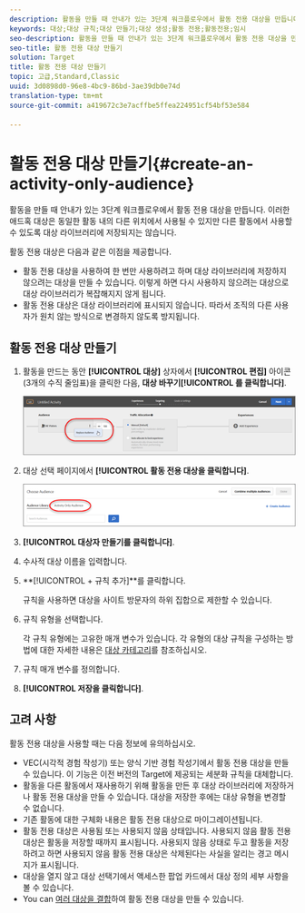 ```yaml
---
description: 활동을 만들 때 안내가 있는 3단계 워크플로우에서 활동 전용 대상을 만듭니다. 이러한 애드혹 대상은 동일한 활동 내의 다른 위치에서 사용될 수 있지만 다른 활동에서 사용할 수 있도록 대상 라이브러리에 저장되지는 않습니다.
keywords: 대상;대상 규칙;대상 만들기;대상 생성;활동 전용;활동전용;임시
seo-description: 활동을 만들 때 안내가 있는 3단계 워크플로우에서 활동 전용 대상을 만듭니다. 이러한 애드혹 대상은 동일한 활동 내의 다른 위치에서 사용될 수 있지만 다른 활동에서 사용할 수 있도록 대상 라이브러리에 저장되지는 않습니다.
seo-title: 활동 전용 대상 만들기
solution: Target
title: 활동 전용 대상 만들기
topic: 고급,Standard,Classic
uuid: 3d0898d0-96e8-4bc9-86bd-3ae39db0e74d
translation-type: tm+mt
source-git-commit: a419672c3e7acffbe5ffea224951cf54bf53e584

---
```



# 활동 전용 대상 만들기{#create-an-activity-only-audience}

활동을 만들 때 안내가 있는 3단계 워크플로우에서 활동 전용 대상을 만듭니다. 이러한 애드혹 대상은 동일한 활동 내의 다른 위치에서 사용될 수 있지만 다른 활동에서 사용할 수 있도록 대상 라이브러리에 저장되지는 않습니다.

활동 전용 대상은 다음과 같은 이점을 제공합니다.

* 활동 전용 대상을 사용하여 한 번만 사용하려고 하며 대상 라이브러리에 저장하지 않으려는 대상을 만들 수 있습니다. 이렇게 하면 다시 사용하지 않으려는 대상으로 대상 라이브러리가 복잡해지지 않게 됩니다.
* 활동 전용 대상은 대상 라이브러리에 표시되지 않습니다. 따라서 조직의 다른 사용자가 원치 않는 방식으로 변경하지 않도록 방지됩니다.

## 활동 전용 대상 만들기

1. 활동을 만드는 동안 **[!UICONTROL 대상]** 상자에서 **[!UICONTROL 편집]** 아이콘(3개의 수직 줄임표)을 클릭한 다음, **대상 바꾸기[!UICONTROL 를 클릭합니다]**.

   ![](assets/replace_audiience.png)

1. 대상 선택 페이지에서 **[!UICONTROL 활동 전용 대상을 클릭합니다]**.

   ![](assets/activity-only-aud.png)

1. **[!UICONTROL 대상자 만들기를 클릭합니다]**.
1. 수사적 대상 이름을 입력합니다.
1. **[!UICONTROL + 규칙 추가]**를 클릭합니다.

   규칙을 사용하면 대상을 사이트 방문자의 하위 집합으로 제한할 수 있습니다.

1. 규칙 유형을 선택합니다.

   각 규칙 유형에는 고유한 매개 변수가 있습니다. 각 유형의 대상 규칙을 구성하는 방법에 대한 자세한 내용은 [대상 카테고리](../c-target/c-audiences/c-target-rules/target-rules.md#concept_E3A77E42F1644503A829B5107B20880D)를 참조하십시오.

1. 규칙 매개 변수를 정의합니다.
1. **[!UICONTROL 저장을 클릭합니다]**.

## 고려 사항

활동 전용 대상을 사용할 때는 다음 정보에 유의하십시오.

* VEC(시각적 경험 작성기) 또는 양식 기반 경험 작성기에서 활동 전용 대상을 만들 수 있습니다. 이 기능은 이전 버전의 Target에 제공되는 세분화 규칙을 대체합니다.
* 활동을 다른 활동에서 재사용하기 위해 활동을 만든 후 대상 라이브러리에 저장하거나 활동 전용 대상을 만들 수 있습니다. 대상을 저장한 후에는 대상 유형을 변경할 수 없습니다.
* 기존 활동에 대한 구체화 내용은 활동 전용 대상으로 마이그레이션됩니다.
* 활동 전용 대상은 사용됨 또는 사용되지 않음 상태입니다. 사용되지 않음 활동 전용 대상은 활동을 저장할 때까지 표시됩니다. 사용되지 않음 상태로 두고 활동을 저장하려고 하면 사용되지 않음 활동 전용 대상은 삭제된다는 사실을 알리는 경고 메시지가 표시됩니다.
* 대상을 열지 않고 대상 선택기에서 액세스한 팝업 카드에서 대상 정의 세부 사항을 볼 수 있습니다.
* You can [여러 대상을 결합](../c-target/combining-multiple-audiences.md#concept_A7386F1EA4394BD2AB72399C225981E5)하여 활동 전용 대상을 만들 수 있습니다.

